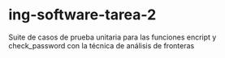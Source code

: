 # ing-software-tarea-2
Suite de casos de prueba unitaria para las funciones encript y check_password con la técnica de análisis de fronteras
